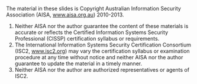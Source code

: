 The material in these slides is Copyright Australian Information Security Association (AISA, www.aisa.org.au) 2010-2013.

 1. Neither AISA nor the author guarantee the content of these materials is accurate or reflects the Certified Information Systems Security Professional (CISSP) certification syllabus or requirements. 
 1. The International Information Systems Security Certification Consortium (ISC2, www.isc2.org) may vary the certification syllabus or examination procedure at any time without notice and neither AISA nor the author guarantee to update the material in a timely manner. 
 1. Neither AISA nor the author are authorized representatives or agents of ISC2.
